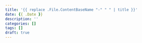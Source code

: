 ```yaml
---
title: '{{ replace .File.ContentBaseName "-" " " | title }}'
date: {{ .Date }}
description: ''
categories: []
tags: []
draft: true
---
```

